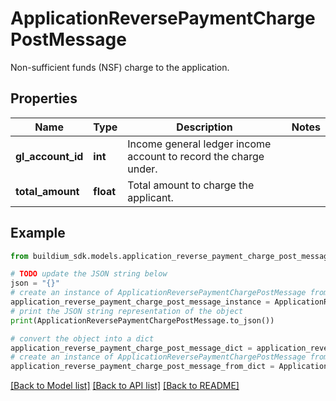 # ApplicationReversePaymentChargePostMessage

Non-sufficient funds (NSF) charge to the application.

## Properties

Name | Type | Description | Notes
------------ | ------------- | ------------- | -------------
**gl_account_id** | **int** | Income general ledger income account to record the charge under. | 
**total_amount** | **float** | Total amount to charge the applicant. | 

## Example

```python
from buildium_sdk.models.application_reverse_payment_charge_post_message import ApplicationReversePaymentChargePostMessage

# TODO update the JSON string below
json = "{}"
# create an instance of ApplicationReversePaymentChargePostMessage from a JSON string
application_reverse_payment_charge_post_message_instance = ApplicationReversePaymentChargePostMessage.from_json(json)
# print the JSON string representation of the object
print(ApplicationReversePaymentChargePostMessage.to_json())

# convert the object into a dict
application_reverse_payment_charge_post_message_dict = application_reverse_payment_charge_post_message_instance.to_dict()
# create an instance of ApplicationReversePaymentChargePostMessage from a dict
application_reverse_payment_charge_post_message_from_dict = ApplicationReversePaymentChargePostMessage.from_dict(application_reverse_payment_charge_post_message_dict)
```
[[Back to Model list]](../README.md#documentation-for-models) [[Back to API list]](../README.md#documentation-for-api-endpoints) [[Back to README]](../README.md)



